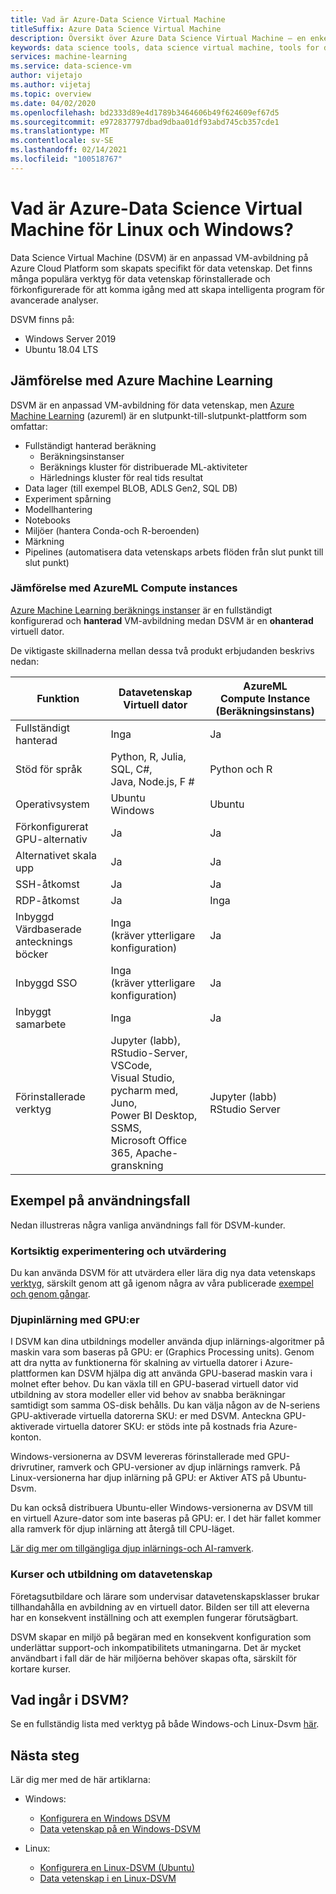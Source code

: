 ```yaml
---
title: Vad är Azure-Data Science Virtual Machine
titleSuffix: Azure Data Science Virtual Machine
description: Översikt över Azure Data Science Virtual Machine – en enkel att använda en virtuell dator på Azures moln plattform med förinstallerade och konfigurerade verktyg och bibliotek för data vetenskap.
keywords: data science tools, data science virtual machine, tools for data science, linux data science
services: machine-learning
ms.service: data-science-vm
author: vijetajo
ms.author: vijetaj
ms.topic: overview
ms.date: 04/02/2020
ms.openlocfilehash: bd2333d89e4d1789b3464606b49f624609ef67d5
ms.sourcegitcommit: e972837797dbad9dbaa01df93abd745cb357cde1
ms.translationtype: MT
ms.contentlocale: sv-SE
ms.lasthandoff: 02/14/2021
ms.locfileid: "100518767"
---
```

# <a name="what-is-the-azure-data-science-virtual-machine-for-linux-and-windows"></a>Vad är Azure-Data Science Virtual Machine för Linux och Windows?

Data Science Virtual Machine (DSVM) är en anpassad VM-avbildning på Azure Cloud Platform som skapats specifikt för data vetenskap. Det finns många populära verktyg för data vetenskap förinstallerade och förkonfigurerade för att komma igång med att skapa intelligenta program för avancerade analyser.

DSVM finns på:

+ Windows Server 2019
+ Ubuntu 18.04 LTS

## <a name="comparison-with-azure-machine-learning"></a>Jämförelse med Azure Machine Learning

DSVM är en anpassad VM-avbildning för data vetenskap, men [Azure Machine Learning](../overview-what-is-azure-ml.md) (azureml) är en slutpunkt-till-slutpunkt-plattform som omfattar:

+ Fullständigt hanterad beräkning
  + Beräkningsinstanser
  + Beräknings kluster för distribuerade ML-aktiviteter
  + Härlednings kluster för real tids resultat
+ Data lager (till exempel BLOB, ADLS Gen2, SQL DB)
+ Experiment spårning
+ Modellhantering
+ Notebooks
+ Miljöer (hantera Conda-och R-beroenden)
+ Märkning
+ Pipelines (automatisera data vetenskaps arbets flöden från slut punkt till slut punkt)

### <a name="comparison-with-azureml-compute-instances"></a>Jämförelse med AzureML Compute instances

[Azure Machine Learning beräknings instanser](../concept-compute-instance.md) är en fullständigt konfigurerad och __hanterad__ VM-avbildning medan DSVM är en __ohanterad__ virtuell dator.

De viktigaste skillnaderna mellan dessa två produkt erbjudanden beskrivs nedan:


|Funktion |Datavetenskap<br>Virtuell dator |AzureML<br>Compute Instance (Beräkningsinstans)  | 
|---------|---------|---------|
| Fullständigt hanterad | Inga        | Ja        |
|Stöd för språk     |  Python, R, Julia, SQL, C#,<br> Java, Node.js, F #       | Python och R        |
|Operativsystem     | Ubuntu<br>Windows         |    Ubuntu     |
|Förkonfigurerat GPU-alternativ     |  Ja       |    Ja     |
|Alternativet skala upp | Ja | Ja |
|SSH-åtkomst    | Ja        |    Ja     |
|RDP-åtkomst    | Ja        |     Inga    |
|Inbyggd<br>Värdbaserade antecknings böcker     |   Inga<br>(kräver ytterligare konfiguration)      |      Ja   |
|Inbyggd SSO     | Inga <br>(kräver ytterligare konfiguration)         |    Ja     |
|Inbyggt samarbete     | Inga         | Ja        |
|Förinstallerade verktyg     |  Jupyter (labb), RStudio-Server, VSCode,<br> Visual Studio, pycharm med, Juno,<br>Power BI Desktop, SSMS, <br>Microsoft Office 365, Apache-granskning       |     Jupyter (labb)<br> RStudio Server   |

## <a name="sample-use-cases"></a>Exempel på användningsfall

Nedan illustreras några vanliga användnings fall för DSVM-kunder.

### <a name="short-term-experimentation-and-evaluation"></a>Kortsiktig experimentering och utvärdering

Du kan använda DSVM för att utvärdera eller lära dig nya data vetenskaps [verktyg](./tools-included.md), särskilt genom att gå igenom några av våra publicerade [exempel och genom gångar](./dsvm-samples-and-walkthroughs.md).

### <a name="deep-learning-with-gpus"></a>Djupinlärning med GPU:er

I DSVM kan dina utbildnings modeller använda djup inlärnings-algoritmer på maskin vara som baseras på GPU: er (Graphics Processing units). Genom att dra nytta av funktionerna för skalning av virtuella datorer i Azure-plattformen kan DSVM hjälpa dig att använda GPU-baserad maskin vara i molnet efter behov. Du kan växla till en GPU-baserad virtuell dator vid utbildning av stora modeller eller vid behov av snabba beräkningar samtidigt som samma OS-disk behålls. Du kan välja någon av de N-seriens GPU-aktiverade virtuella datorerna SKU: er med DSVM. Anteckna GPU-aktiverade virtuella datorer SKU: er stöds inte på kostnads fria Azure-konton.

Windows-versionerna av DSVM levereras förinstallerade med GPU-drivrutiner, ramverk och GPU-versioner av djup inlärnings ramverk. På Linux-versionerna har djup inlärning på GPU: er Aktiver ATS på Ubuntu-Dsvm. 

Du kan också distribuera Ubuntu-eller Windows-versionerna av DSVM till en virtuell Azure-dator som inte baseras på GPU: er. I det här fallet kommer alla ramverk för djup inlärning att återgå till CPU-läget.

[Lär dig mer om tillgängliga djup inlärnings-och AI-ramverk](dsvm-tools-deep-learning-frameworks.md).

### <a name="data-science-training-and-education"></a>Kurser och utbildning om datavetenskap

Företagsutbildare och lärare som undervisar datavetenskapsklasser brukar tillhandahålla en avbildning av en virtuell dator. Bilden ser till att eleverna har en konsekvent inställning och att exemplen fungerar förutsägbart.

DSVM skapar en miljö på begäran med en konsekvent konfiguration som underlättar support-och inkompatibilitets utmaningarna. Det är mycket användbart i fall där de här miljöerna behöver skapas ofta, särskilt för kortare kurser.


## <a name="whats-included-on-the-dsvm"></a>Vad ingår i DSVM?

Se en fullständig lista med verktyg på både Windows-och Linux-Dsvm [här](tools-included.md).

## <a name="next-steps"></a>Nästa steg

Lär dig mer med de här artiklarna:

+ Windows:
  + [Konfigurera en Windows DSVM](provision-vm.md)
  + [Data vetenskap på en Windows-DSVM](vm-do-ten-things.md)

+ Linux:
  + [Konfigurera en Linux-DSVM (Ubuntu)](dsvm-ubuntu-intro.md)
  + [Data vetenskap i en Linux-DSVM](linux-dsvm-walkthrough.md)